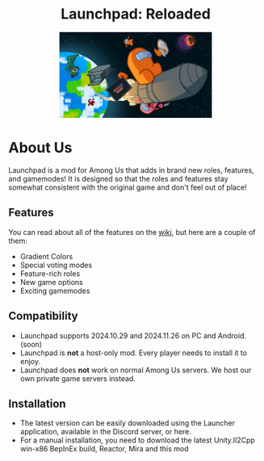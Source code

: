 <h1 align="center">Launchpad: Reloaded</h1>
<p align="center">
  <img src="LaunchpadBanner.png" alt="Cover" width="60%" height="60%"/>
</p>

# About Us
Launchpad is a mod for Among Us that adds in brand new roles, features, and gamemodes! It is designed so that the roles and features stay somewhat consistent with the original game and don't feel out of place!

## Features
You can read about all of the features on the [wiki](https://launchpad.xtracube.dev/), but here are a couple of them:
- Gradient Colors
- Special voting modes
- Feature-rich roles
- New game options
- Exciting gamemodes

## Compatibility
- Launchpad supports 2024.10.29 and 2024.11.26 on PC and Android. (soon)
- Launchpad is **not** a host-only mod. Every player needs to install it to enjoy.
- Launchpad does **not** work on normal Among Us servers. We host our own private game servers instead.

## Installation
- The latest version can be easily downloaded using the Launcher application, available in the Discord server, or here.
- For a manual installation, you need to download the latest Unity.Il2Cpp win-x86 BepInEx build, Reactor, Mira and this mod
